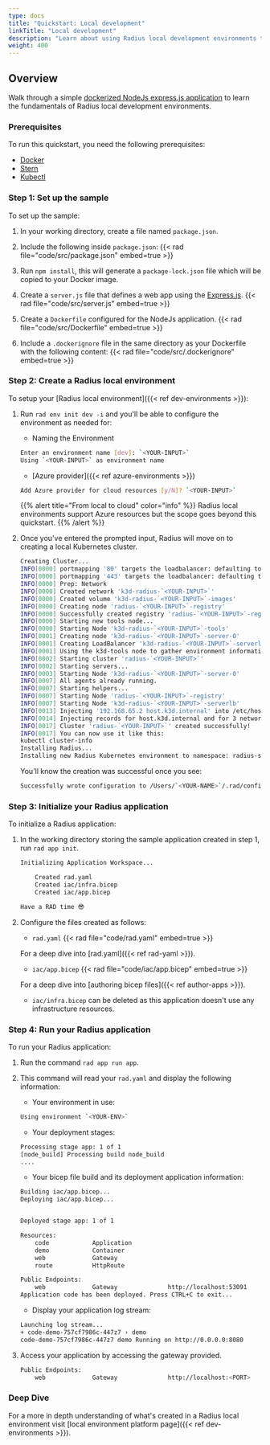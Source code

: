 ```yaml
---
type: docs
title: "Quickstart: Local development"
linkTitle: "Local development"
description: "Learn about using Radius local development environments to easily create and test applications" 
weight: 400
---
```


## Overview

Walk through a simple [dockerized NodeJs express.js application](https://nodejs.org/en/docs/guides/nodejs-docker-webapp/) to learn the fundamentals of Radius local development environments.

### Prerequisites

To run this quickstart, you need the following prerequisites:

- [Docker](https://docs.docker.com/get-docker/)
- [Stern](https://github.com/wercker/stern)
- [Kubectl](https://kubernetes.io/docs/tasks/tools/#kubectl)

### Step 1: Set up the sample

To set up the sample:

1. In your working directory, create a file named `package.json`.

1. Include the following inside `package.json`:
    {{< rad file="code/src/package.json" embed=true >}}

1. Run `npm install`, this will generate a `package-lock.json` file which will be copied to your Docker image.

1. Create a `server.js` file that defines a web app using the [Express.js](https://expressjs.com/).
    {{< rad file="code/src/server.js" embed=true >}}

1. Create a `Dockerfile` configured for the NodeJs application.
    {{< rad file="code/src/Dockerfile" embed=true >}}

1. Include a `.dockerignore` file in the same directory as your Dockerfile with the following content:
    {{< rad file="code/src/.dockerignore" embed=true >}}

### Step 2: Create a Radius local environment

To setup your [Radius local environment]({{< ref dev-environments >}}):

1. Run `rad env init dev -i` and you'll be able to configure the environment as needed for:
    - Naming the Environment

    ```bash
    Enter an environment name [dev]: `<YOUR-INPUT>`
    Using `<YOUR-INPUT>` as environment name
    ```

    - [Azure provider]({{< ref azure-environments >}})

    ```bash
    Add Azure provider for cloud resources [y/N]? `<YOUR-INPUT>`
    ```

    {{% alert title="From local to cloud" color="info" %}}
    Radius local environments support Azure resources but the scope goes beyond this quickstart.
    {{% /alert %}}  

1. Once you've entered the prompted input, Radius will move on to creating a local Kubernetes cluster.

    ```bash
    Creating Cluster...
    INFO[0000] portmapping '80' targets the loadbalancer: defaulting to [servers:*:proxy agents:*:proxy]
    INFO[0000] portmapping '443' targets the loadbalancer: defaulting to [servers:*:proxy agents:*:proxy]
    INFO[0000] Prep: Network
    INFO[0000] Created network 'k3d-radius-`<YOUR-INPUT>`'
    INFO[0000] Created volume 'k3d-radius-`<YOUR-INPUT>`-images'
    INFO[0000] Creating node 'radius-`<YOUR-INPUT>`-registry'
    INFO[0000] Successfully created registry 'radius-`<YOUR-INPUT>`-registry'
    INFO[0000] Starting new tools node...
    INFO[0000] Starting Node 'k3d-radius-`<YOUR-INPUT>`-tools'
    INFO[0001] Creating node 'k3d-radius-`<YOUR-INPUT>`-server-0'
    INFO[0001] Creating LoadBalancer 'k3d-radius-`<YOUR-INPUT>`-serverlb'
    INFO[0001] Using the k3d-tools node to gather environment information
    INFO[0002] Starting cluster 'radius-`<YOUR-INPUT>`'
    INFO[0002] Starting servers...
    INFO[0003] Starting Node 'k3d-radius-`<YOUR-INPUT>`-server-0'
    INFO[0007] All agents already running.
    INFO[0007] Starting helpers...
    INFO[0007] Starting Node 'radius-`<YOUR-INPUT>`-registry'
    INFO[0007] Starting Node 'k3d-radius-`<YOUR-INPUT>`-serverlb'
    INFO[0013] Injecting '192.168.65.2 host.k3d.internal' into /etc/hosts of all nodes...
    INFO[0014] Injecting records for host.k3d.internal and for 3 network members into CoreDNS configmap...
    INFO[0017] Cluster 'radius-`<YOUR-INPUT>`' created successfully!  
    INFO[0017] You can now use it like this:
    kubectl cluster-info
    Installing Radius...
    Installing new Radius Kubernetes environment to namespace: radius-system
    ```

    You'll know the creation was successful once you see:

    ```bash
    Successfully wrote configuration to /Users/`<YOUR-NAME>`/.rad/config.yaml
    ```

### Step 3: Initialize your Radius application

To initialize a Radius application:

1. In the working directory storing the sample application created in step 1, run `rad app init`.

    ```bash
    Initializing Application Workspace...

        Created rad.yaml
        Created iac/infra.bicep
        Created iac/app.bicep

    Have a RAD time 😎  
    ```

1. Configure the files created as follows:

    - `rad.yaml`
    {{< rad file="code/rad.yaml" embed=true >}}

    For a deep dive into [rad.yaml]({{< ref rad-yaml >}}).

    - `iac/app.bicep`
    {{< rad file="code/iac/app.bicep" embed=true >}}

    For a deep dive into [authoring bicep files]({{< ref author-apps >}}).

    - `iac/infra.bicep` can be deleted as this application doesn't use any infrastructure resources.

### Step 4: Run your Radius application

To run your Radius application:

1. Run the command `rad app run app`.

1. This command will read your `rad.yaml` and display the following information:

    - Your environment in use:

    ```bash
    Using environment `<YOUR-ENV>`
    ```

    - Your deployment stages:

    ```bash
    Processing stage app: 1 of 1
    [node_build] Processing build node_build
    ....
    ```

    - Your bicep file build and its deployment application information:

    ```bash
    Building iac/app.bicep...
    Deploying iac/app.bicep...


    Deployed stage app: 1 of 1

    Resources:
        code            Application         
        demo            Container           
        web             Gateway             
        route           HttpRoute           

    Public Endpoints:
        web             Gateway              http://localhost:53091
    Application code has been deployed. Press CTRL+C to exit...
    ```

    - Display your application log stream:

    ```bash
    Launching log stream...
    + code-demo-757cf7986c-447z7 › demo
    code-demo-757cf7986c-447z7 demo Running on http://0.0.0.0:8080
    ```

1. Access your application by accessing the gateway provided.

    ```bash
    Public Endpoints:
        web             Gateway              http://localhost:<PORT>
    ```

### Deep Dive

For a more in depth understanding of what's created in a Radius local environment visit [local environment platform page]({{< ref dev-environments >}}).
